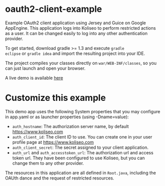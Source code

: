 oauth2-client-example
==================

Example OAuth2 client application using Jersey and Guice on Google AppEngine. This application logs into Koliseo to perform restricted actions as a user. It can be changed easily to log into any other authentication provider.

To get started, download gradle >= 1.3 and execute <code>gradle eclipse</code> or <code>gradle idea</code> and import the resulting project into your IDE.

The project compiles your classes directly on <code>war/WEB-INF/classes</code>, so you can just launch and open your browser.

A live demo is available [here](http://oauth2-client-example.appspot.com/)

Customize this example
======================

This demo app uses the following System properties that you may configure in app.yaml or as launcher properties (using -Dname=value):

* `auth_hostname`: The authorization server name, by default https://www.koliseo.com
* `auth_client_id`: The client ID to use. You can create one in your user profile page at https://www.koliseo.com
* `auth_client_secret`: The secret assigned to your client application.
* `auth_url` and `auth_accesstoken_url`: The authorization url and access token url. They have been configured to use Koliseo, but you can change them to any other provider.

The resources in this application are all defined in `Root.java`, including the OAUth dance and the request of restricted resources.
